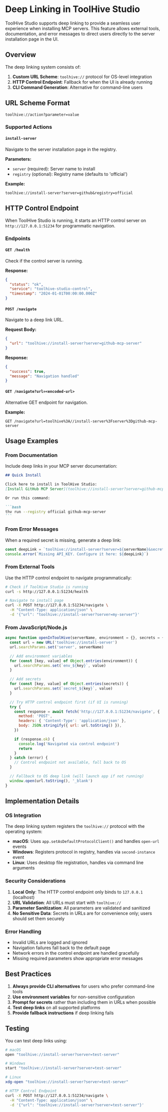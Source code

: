# Deep Linking in ToolHive Studio

ToolHive Studio supports deep linking to provide a seamless user experience when installing MCP servers. This feature allows external tools, documentation, and error messages to direct users directly to the server installation page in the UI.

## Overview

The deep linking system consists of:

1. **Custom URL Scheme**: `toolhive://` protocol for OS-level integration
2. **HTTP Control Endpoint**: Fallback for when the UI is already running
3. **CLI Command Generation**: Alternative for command-line users

## URL Scheme Format

```
toolhive://action?parameter=value
```

### Supported Actions

#### `install-server`

Navigate to the server installation page in the registry.

**Parameters:**

- `server` (required): Server name to install
- `registry` (optional): Registry name (defaults to 'official')

**Example:**

```
toolhive://install-server?server=github&registry=official
```

## HTTP Control Endpoint

When ToolHive Studio is running, it starts an HTTP control server on `http://127.0.0.1:51234` for programmatic navigation.

### Endpoints

#### `GET /health`

Check if the control server is running.

**Response:**

```json
{
  "status": "ok",
  "service": "toolhive-studio-control",
  "timestamp": "2024-01-01T00:00:00.000Z"
}
```

#### `POST /navigate`

Navigate to a deep link URL.

**Request Body:**

```json
{
  "url": "toolhive://install-server?server=github-mcp-server"
}
```

**Response:**

```json
{
  "success": true,
  "message": "Navigation handled"
}
```

#### `GET /navigate?url=<encoded-url>`

Alternative GET endpoint for navigation.

**Example:**

```
GET /navigate?url=toolhive%3A//install-server%3Fserver%3Dgithub-mcp-server
```

## Usage Examples

### From Documentation

Include deep links in your MCP server documentation:

````markdown
## Quick Install

Click here to install in ToolHive Studio:
[Install GitHub MCP Server](toolhive://install-server?server=github-mcp-server&registry=official)

Or run this command:

```bash
thv run --registry official github-mcp-server
```
````

### From Error Messages

When a required secret is missing, generate a deep link:

```typescript
const deepLink = `toolhive://install-server?server=${serverName}&secret_API_KEY=<your-api-key>`
console.error(`Missing API_KEY. Configure it here: ${deepLink}`)
```

### From External Tools

Use the HTTP control endpoint to navigate programmatically:

```bash
# Check if ToolHive Studio is running
curl -s http://127.0.0.1:51234/health

# Navigate to install page
curl -X POST http://127.0.0.1:51234/navigate \
  -H "Content-Type: application/json" \
  -d '{"url": "toolhive://install-server?server=my-server"}'
```

### From JavaScript/Node.js

```javascript
async function openInToolHive(serverName, environment = {}, secrets = {}) {
  const url = new URL('toolhive://install-server')
  url.searchParams.set('server', serverName)

  // Add environment variables
  for (const [key, value] of Object.entries(environment)) {
    url.searchParams.set(`env_${key}`, value)
  }

  // Add secrets
  for (const [key, value] of Object.entries(secrets)) {
    url.searchParams.set(`secret_${key}`, value)
  }

  // Try HTTP control endpoint first (if UI is running)
  try {
    const response = await fetch('http://127.0.0.1:51234/navigate', {
      method: 'POST',
      headers: { 'Content-Type': 'application/json' },
      body: JSON.stringify({ url: url.toString() }),
    })

    if (response.ok) {
      console.log('Navigated via control endpoint')
      return
    }
  } catch (error) {
    // Control endpoint not available, fall back to OS
  }

  // Fallback to OS deep link (will launch app if not running)
  window.open(url.toString(), '_blank')
}
```

## Implementation Details

### OS Integration

The deep linking system registers the `toolhive://` protocol with the operating system:

- **macOS**: Uses `app.setAsDefaultProtocolClient()` and handles `open-url` events
- **Windows**: Registers protocol in registry, handles via `second-instance` event
- **Linux**: Uses desktop file registration, handles via command line arguments

### Security Considerations

1. **Local Only**: The HTTP control endpoint only binds to `127.0.0.1` (localhost)
2. **URL Validation**: All URLs must start with `toolhive://`
3. **Parameter Sanitization**: All parameters are validated and sanitized
4. **No Sensitive Data**: Secrets in URLs are for convenience only; users should set them securely

### Error Handling

- Invalid URLs are logged and ignored
- Navigation failures fall back to the default page
- Network errors in the control endpoint are handled gracefully
- Missing required parameters show appropriate error messages

## Best Practices

1. **Always provide CLI alternatives** for users who prefer command-line tools
2. **Use environment variables** for non-sensitive configuration
3. **Prompt for secrets** rather than including them in URLs when possible
4. **Test deep links** on all supported platforms
5. **Provide fallback instructions** if deep linking fails

## Testing

You can test deep links using:

```bash
# macOS
open "toolhive://install-server?server=test-server"

# Windows
start "toolhive://install-server?server=test-server"

# Linux
xdg-open "toolhive://install-server?server=test-server"

# HTTP Control Endpoint
curl -X POST http://127.0.0.1:51234/navigate \
  -H "Content-Type: application/json" \
  -d '{"url": "toolhive://install-server?server=test-server"}'
```
